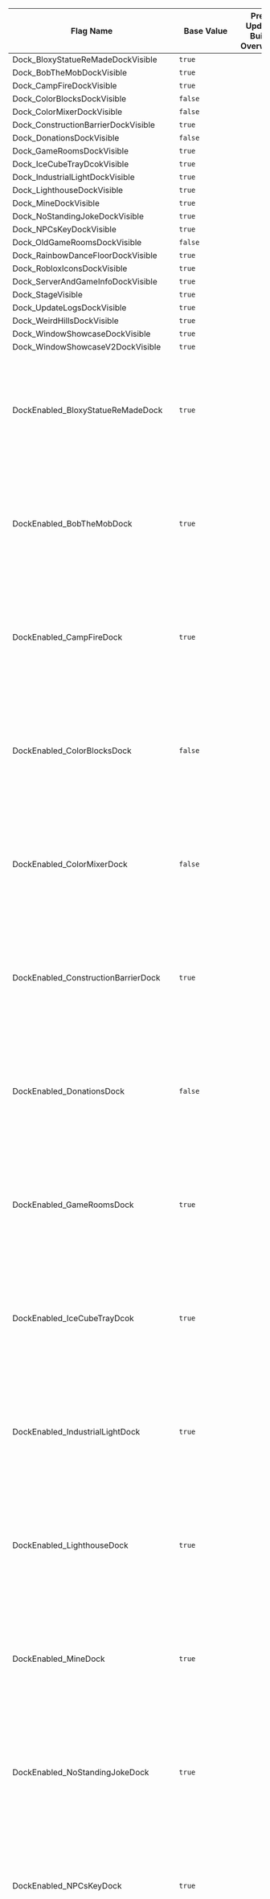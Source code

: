| Flag Name | Base Value | Pre-Update Build Overwrite | Dev Build Overwrite | Flag Description |
|-|-|-|-|-|
| Dock_BloxyStatueReMadeDockVisible | `true` |  |  |  |
| Dock_BobTheMobDockVisible | `true` |  |  |  |
| Dock_CampFireDockVisible | `true` |  |  |  |
| Dock_ColorBlocksDockVisible | `false` |  |  |  |
| Dock_ColorMixerDockVisible | `false` |  |  |  |
| Dock_ConstructionBarrierDockVisible | `true` |  |  |  |
| Dock_DonationsDockVisible | `false` |  |  |  |
| Dock_GameRoomsDockVisible | `true` |  |  |  |
| Dock_IceCubeTrayDcokVisible | `true` |  |  |  |
| Dock_IndustrialLightDockVisible | `true` |  |  |  |
| Dock_LighthouseDockVisible | `true` |  |  |  |
| Dock_MineDockVisible | `true` |  |  |  |
| Dock_NoStandingJokeDockVisible | `true` |  |  |  |
| Dock_NPCsKeyDockVisible | `true` |  |  |  |
| Dock_OldGameRoomsDockVisible | `false` |  |  |  |
| Dock_RainbowDanceFloorDockVisible | `true` |  |  |  |
| Dock_RobloxIconsDockVisible | `true` |  |  |  |
| Dock_ServerAndGameInfoDockVisible | `true` |  |  |  |
| Dock_StageVisible | `true` |  |  |  |
| Dock_UpdateLogsDockVisible | `true` |  |  |  |
| Dock_WeirdHillsDockVisible | `true` |  |  |  |
| Dock_WindowShowcaseDockVisible | `true` |  |  |  |
| Dock_WindowShowcaseV2DockVisible | `true` |  |  |  |
| DockEnabled_BloxyStatueReMadeDock | `true` |  |  | Toggles whether or not the corresponding dock will be loaded. This is used as a hard on-off switch for the corresponding dock. |
| DockEnabled_BobTheMobDock | `true` |  |  | Toggles whether or not the corresponding dock will be loaded. This is used as a hard on-off switch for the corresponding dock. |
| DockEnabled_CampFireDock | `true` |  |  | Toggles whether or not the corresponding dock will be loaded. This is used as a hard on-off switch for the corresponding dock. |
| DockEnabled_ColorBlocksDock | `false` |  |  | Toggles whether or not the corresponding dock will be loaded. This is used as a hard on-off switch for the corresponding dock. |
| DockEnabled_ColorMixerDock | `false` |  |  | Toggles whether or not the corresponding dock will be loaded. This is used as a hard on-off switch for the corresponding dock. |
| DockEnabled_ConstructionBarrierDock | `true` |  |  | Toggles whether or not the corresponding dock will be loaded. This is used as a hard on-off switch for the corresponding dock. |
| DockEnabled_DonationsDock | `false` |  | `true` | Toggles whether or not the corresponding dock will be loaded. This is used as a hard on-off switch for the corresponding dock. |
| DockEnabled_GameRoomsDock | `true` |  |  | Toggles whether or not the corresponding dock will be loaded. This is used as a hard on-off switch for the corresponding dock. |
| DockEnabled_IceCubeTrayDcok | `true` |  |  | Toggles whether or not the corresponding dock will be loaded. This is used as a hard on-off switch for the corresponding dock. |
| DockEnabled_IndustrialLightDock | `true` |  |  | Toggles whether or not the corresponding dock will be loaded. This is used as a hard on-off switch for the corresponding dock. |
| DockEnabled_LighthouseDock | `true` |  |  | Toggles whether or not the corresponding dock will be loaded. This is used as a hard on-off switch for the corresponding dock. |
| DockEnabled_MineDock | `true` |  |  | Toggles whether or not the corresponding dock will be loaded. This is used as a hard on-off switch for the corresponding dock. |
| DockEnabled_NoStandingJokeDock | `true` |  |  | Toggles whether or not the corresponding dock will be loaded. This is used as a hard on-off switch for the corresponding dock. |
| DockEnabled_NPCsKeyDock | `true` |  |  | Toggles whether or not the corresponding dock will be loaded. This is used as a hard on-off switch for the corresponding dock. |
| DockEnabled_OldGameRoomsDock | `false` |  | `true` | Toggles whether or not the corresponding dock will be loaded. This is used as a hard on-off switch for the corresponding dock. |
| DockEnabled_RainbowDanceFloorDock | `true` |  |  | Toggles whether or not the corresponding dock will be loaded. This is used as a hard on-off switch for the corresponding dock. |
| DockEnabled_RobloxIconsDock | `true` |  |  | Toggles whether or not the corresponding dock will be loaded. This is used as a hard on-off switch for the corresponding dock. |
| DockEnabled_ServerAndGameInfoDock | `true` |  |  | Toggles whether or not the corresponding dock will be loaded. This is used as a hard on-off switch for the corresponding dock. |
| DockEnabled_Stage | `true` |  |  | Toggles whether or not the corresponding dock will be loaded. This is used as a hard on-off switch for the corresponding dock. |
| DockEnabled_UpdateLogsDock | `true` |  |  | Toggles whether or not the corresponding dock will be loaded. This is used as a hard on-off switch for the corresponding dock. |
| DockEnabled_WeirdHillsDock | `true` |  |  | Toggles whether or not the corresponding dock will be loaded. This is used as a hard on-off switch for the corresponding dock. |
| DockEnabled_WindowShowcaseDock | `true` |  |  | Toggles whether or not the corresponding dock will be loaded. This is used as a hard on-off switch for the corresponding dock. |
| DockEnabled_WindowShowcaseV2Dock | `true` |  |  | Toggles whether or not the corresponding dock will be loaded. This is used as a hard on-off switch for the corresponding dock. |
| DonationsDock_OpenInStudio | `true` |  |  | Controls whether or not the donations dock's dock entrance is open in studio. |
| DonationsDock_OpenOutsideMain | `false` |  | `true` | Controls whether or not the donations dock's dock entrance is open in builds of RBAP other than the main build. |
| Entrance_ArrivalTimeSignsEnabled | `false` |  | `true` | This controls weather or not 2 signs that display the time until the elevator arrives are enabled. BOB made it mostly just as a fun side project and is likely to not be enabled outside of the dev build for some time. |
| Files_DevBuildGameVersion | `Game-Version/Dev-Build` - P |  |  |  |
| Files_DevBuildRecentUpdateLog | `Update-Logs/Dev-Build/Most-Recent-Update-Log` - P |  |  |  |
| Files_MainBuildGameVersion | `Game-Version/Main-Build` - P |  |  |  |
| Files_MainBuildRecentUpdateLog | `Update-Logs/Main-Build/Most-Recent-Update-Log` - P |  |  |  |
| Files_PreUpdateBuildGameVersion | `Game-Version/Pre-Update-Build` - P |  |  |  |
| Files_PreUpdateBuildRecentUpdateLog | `Update-Logs/Pre-Update-Build/Most-Recent-Update-Log` - P |  |  |  |
| FlagsSystem_UpdateCheckTime | `300` - P |  | `15` | Controls the number of seconds until the system should check if there's any updates to the flags. |
| Game_IsDevBuild | `false` - P | `false` | `true` |  |
| Game_IsMainBuild | `true` - P | `false` | `false` |  |
| Game_IsPreUpdateBuild | `false` - P | `true` | `false` |  |
| GameRooms_ControlComputerEnabled | `false` |  |  |  |
| GameRooms_Game | `24` - P |  | `14` |  |
| GameRooms_StartDelay | `15` |  |  |  |
| GameRooms_UnbitternessSaysEnabled | `false` |  | R |  |
| Intro_QuietAnimateScript | `false` |  |  | Quiets the error outputs from the Roblox Animate script during the intro (or at least attempts to). This has been disabled for now due to its ineffectiveness. |
| NameTag_TitlePreferencePlaceKeep | `true` |  |  | Confusing name aside, this toggles whether or not a player can have a title that is not currently in the same placement as the save data indicates. |
| Regulator_NotAllowedGroupRanks | P | `[0,1,3]` |  |  |
| Season_ExtraLeafDetailEnabled | `false` |  | `true` | Enables extra detail on the leaves of trees. |
| Season_LockInSummer | `false` |  |  | Locks the game's season in summer. This is only intended to be used for imaging purposes. |
| ServerInfo_RunTimeDisplayExactSeconds | `false` |  | `true` | Controls whether or not the `Server Running Time` statistic on the server and game info dock will display the exact decimal number of seconds. This is only intended to be used for debugging purposes and will likely never be enabled outside of the dev build. |
| ServerInfo_RunTimeDisplaySeconds | `false` |  | `true` | Controls whether or not the `Server Running Time` statistic on the server and game info dock will display seconds. |
| TimeZone_Difference | `-7` - P |  |  |  |
| TimeZone_Name | `PDT` - P |  |  |  |

### Key:
* `R` - Flag does not exist when that overwrite is used by the game. Useless when in used in a base value.
* `P` - The value of the flag is protected by the flags system in someway. This will only ever be listed in the base value column even if the protection is not in the main game.
* `U` - The flag is allowed to be live updated by the flags system.